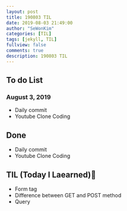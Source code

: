 ```yaml
---
layout: post
title: 190803 TIL
date: 2019-08-03 21:49:00
author: "SeWonKim"
categories: [TIL]
tags: [jekyll, TIL]
fullview: false
comments: true
description: 190803 TIL
---
```



## To do List 
### August 3, 2019
* Daily commit
* Youtube Clone Coding



## Done 
* Daily commit
* Youtube Clone Coding


## TIL (Today I Laearned)🤔
* Form tag
* Difference between GET and POST method
* Query

